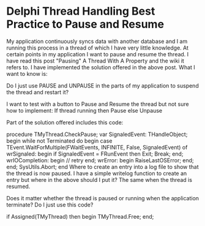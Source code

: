 
# Delphi Thread Handling Best Practice to Pause and Resume

My application continuously syncs data with another database and I am running this process in a thread of which I have very little knowledge.
At certain points in my application I want to pause and resume the thread.
I have read this post "Pausing" A Thread With A Property and the wiki it refers to.
I have implemented the solution offered in the above post.
What I want to know is:

Do I just use PAUSE and UNPAUSE in the parts of my application to suspend the thread and restart it?

I want to test with a button to Pause and Resume the thread but not sure how to implement:
If thread running then Pause else Unpause

Part of the solution offered includes this code:

procedure TMyThread.CheckPause;
var
SignaledEvent: THandleObject;
begin
while not Terminated do
begin
case TEvent.WaitForMultiple(FWaitEvents, INFINITE, False, SignaledEvent) of
wrSignaled: begin
if SignaledEvent = FRunEvent then Exit;
Break;
end;
wrIOCompletion: begin
// retry
end;
wrError: begin
RaiseLastOSError;
end;
end;
SysUtils.Abort;
end
Where to create an entry into a log file to show that the thread is now paused.  I have a simple writelog function to create an entry but where in the above should I put it? The same when the thread is resumed.

Does it matter whether the thread is paused or running when the application terminate? Do I just use this code?

if Assigned(TMyThread) then
begin
TMyThread.Free;
end;

        